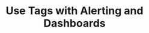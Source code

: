 ---
title: Use Tags with Alerting and Dashboards
linkTitle: 5.5 Use Tags with Alerting and Dashboards
weight: 5
---
